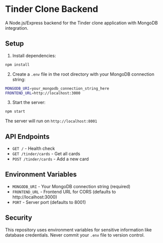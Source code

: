 # Tinder Clone Backend

A Node.js/Express backend for the Tinder clone application with MongoDB integration.

## Setup

1. Install dependencies:

```bash
npm install
```

2. Create a `.env` file in the root directory with your MongoDB connection string:

```bash
MONGODB_URI=your_mongodb_connection_string_here
FRONTEND_URL=http://localhost:3000
```

3. Start the server:

```bash
npm start
```

The server will run on `http://localhost:8001`

## API Endpoints

- `GET /` - Health check
- `GET /tinder/cards` - Get all cards
- `POST /tinder/cards` - Add a new card

## Environment Variables

- `MONGODB_URI` - Your MongoDB connection string (required)
- `FRONTEND_URL` - Frontend URL for CORS (defaults to http://localhost:3000)
- `PORT` - Server port (defaults to 8001)

## Security

This repository uses environment variables for sensitive information like database credentials. Never commit your `.env` file to version control.
